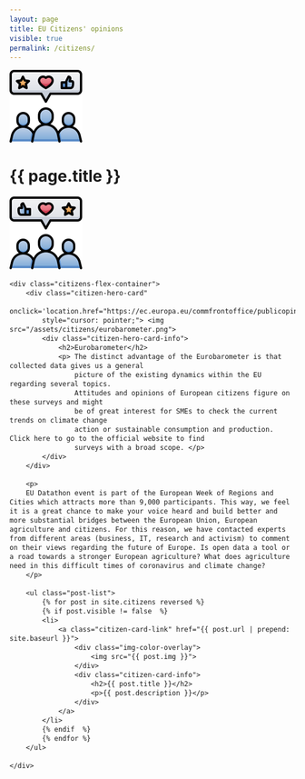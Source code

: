 ```yaml
---
layout: page
title: EU Citizens' opinions
visible: true
permalink: /citizens/
---
```


<div class="citizens">
	<div class="centered-title">
		<img src="/assets/icons/DrawKit-SaaS/Color/Feedback Audience.svg">
		<h1>{{ page.title }}</h1>
		<img src="/assets/icons/DrawKit-SaaS/Color/Feedback Audience.svg" style="transform: scaleX(-1);">
	</div>

	<div class="citizens-flex-container">
		<div class="citizen-hero-card"
			onclick='location.href="https://ec.europa.eu/commfrontoffice/publicopinion/index.cfm"'
			style="cursor: pointer;"> <img src="/assets/citizens/eurobarometer.png">
			<div class="citizen-hero-card-info">
				<h2>Eurobarometer</h2>
				<p> The distinct advantage of the Eurobarometer is that collected data gives us a general
					picture of the existing dynamics within the EU regarding several topics.
					Attitudes and opinions of European citizens figure on these surveys and might
					be of great interest for SMEs to check the current trends on climate change
					action or sustainable consumption and production. Click here to go to the official website to find
					surveys with a broad scope. </p>
			</div>
		</div>

		<p>
		EU Datathon event is part of the European Week of Regions and Cities which attracts more than 9,000 participants. This way, we feel it is a great chance to make your voice heard and build better and more substantial bridges between the European Union, European agriculture and citizens. For this reason, we have contacted experts from different areas (business, IT, research and activism) to comment on their views regarding the future of Europe. Is open data a tool or a road towards a stronger European agriculture? What does agriculture need in this difficult times of coronavirus and climate change?
		</p>

		<ul class="post-list">
			{% for post in site.citizens reversed %}
			{% if post.visible != false  %}
			<li>
				<a class="citizen-card-link" href="{{ post.url | prepend: site.baseurl }}">
					<div class="img-color-overlay">
						<img src="{{ post.img }}">
					</div>
					<div class="citizen-card-info">
						<h2>{{ post.title }}</h2>
						<p>{{ post.description }}</p>
					</div>
				</a>
			</li>
			{% endif  %}
			{% endfor %}
		</ul>

	</div>


</div>
